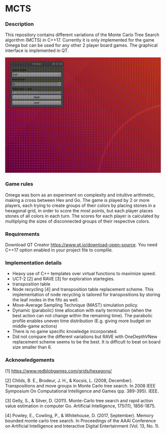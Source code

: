 # MCTS
### Description
This repository contains different variations of the Monte Carlo Tree Search algorithm (MCTS) in C++17. Currently it is only implemented for the game Omega
but can be used for any other 2 player board games. The graphical interface is implemented in QT.

![](gameplay.gif)

### Game rules
Omega was born as an experiment on complexity and intuitive arithmetic, making a cross between Hex and Go. The game is played by
2 or more players, each trying to create groups of their colors by placing stones in a hexagonal grid, in order to score the most points, but 
each player places stones of all colors in each turn. The scores for each player is calculated by multiplying the sizes of disconnected groups 
of their respective colors. 

### Requirements
Download QT Creator https://www.qt.io/download-open-source. You need C++17 option enabled in your project file to complile.

### Implementation details
* Heavy use of C++ templates over virtual functions to maximize speed.
* UCT-2 [2] and RAVE [3] for exploration startegies.
* transposition table
* Node recycling [4] and transposition table replacement scheme. This implementation of node recycling is tailored for transpositions by storing the leaf nodes in the fifo as well.
* Move-Average Sampling Technique (MAST) simulation policy.
* Dynamic (parabolic) time allocation with early termination (when the best action can not change within the remaining time). The parabolic profile enables uneven time distribution (E.g. giving more budget on middle-game actions)
* There is no game specific knowledge incorporated.
* Did not compare the different variations but RAVE with OneDepthVNew replacement scheme seems to be the best. It is difficult to beat on board size smaller than 6.

### Acknowledgements
[1] https://www.redblobgames.com/grids/hexagons/

[2] Childs, B. E., Brodeur, J. H., & Kocsis, L. (2008, December). Transpositions and move groups in Monte Carlo tree search. In 2008 IEEE Symposium On Computational Intelligence and Games (pp. 389-395). IEEE.

[3] Gelly, S., & Silver, D. (2011). Monte-Carlo tree search and rapid action value estimation in computer Go. Artificial Intelligence, 175(11), 1856-1875.

[4] Powley, E., Cowling, P., & Whitehouse, D. (2017, September). Memory bounded monte carlo tree search. In Proceedings of the AAAI Conference on Artificial Intelligence and Interactive Digital Entertainment (Vol. 13, No. 1).
